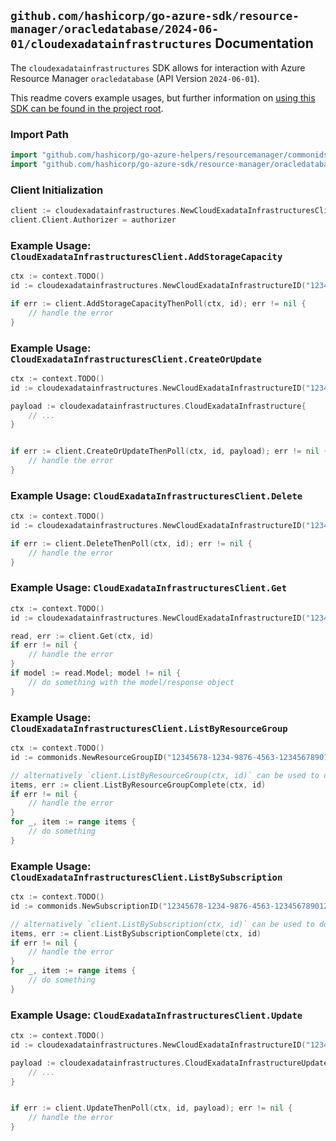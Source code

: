 
## `github.com/hashicorp/go-azure-sdk/resource-manager/oracledatabase/2024-06-01/cloudexadatainfrastructures` Documentation

The `cloudexadatainfrastructures` SDK allows for interaction with Azure Resource Manager `oracledatabase` (API Version `2024-06-01`).

This readme covers example usages, but further information on [using this SDK can be found in the project root](https://github.com/hashicorp/go-azure-sdk/tree/main/docs).

### Import Path

```go
import "github.com/hashicorp/go-azure-helpers/resourcemanager/commonids"
import "github.com/hashicorp/go-azure-sdk/resource-manager/oracledatabase/2024-06-01/cloudexadatainfrastructures"
```


### Client Initialization

```go
client := cloudexadatainfrastructures.NewCloudExadataInfrastructuresClientWithBaseURI("https://management.azure.com")
client.Client.Authorizer = authorizer
```


### Example Usage: `CloudExadataInfrastructuresClient.AddStorageCapacity`

```go
ctx := context.TODO()
id := cloudexadatainfrastructures.NewCloudExadataInfrastructureID("12345678-1234-9876-4563-123456789012", "example-resource-group", "cloudExadataInfrastructureName")

if err := client.AddStorageCapacityThenPoll(ctx, id); err != nil {
	// handle the error
}
```


### Example Usage: `CloudExadataInfrastructuresClient.CreateOrUpdate`

```go
ctx := context.TODO()
id := cloudexadatainfrastructures.NewCloudExadataInfrastructureID("12345678-1234-9876-4563-123456789012", "example-resource-group", "cloudExadataInfrastructureName")

payload := cloudexadatainfrastructures.CloudExadataInfrastructure{
	// ...
}


if err := client.CreateOrUpdateThenPoll(ctx, id, payload); err != nil {
	// handle the error
}
```


### Example Usage: `CloudExadataInfrastructuresClient.Delete`

```go
ctx := context.TODO()
id := cloudexadatainfrastructures.NewCloudExadataInfrastructureID("12345678-1234-9876-4563-123456789012", "example-resource-group", "cloudExadataInfrastructureName")

if err := client.DeleteThenPoll(ctx, id); err != nil {
	// handle the error
}
```


### Example Usage: `CloudExadataInfrastructuresClient.Get`

```go
ctx := context.TODO()
id := cloudexadatainfrastructures.NewCloudExadataInfrastructureID("12345678-1234-9876-4563-123456789012", "example-resource-group", "cloudExadataInfrastructureName")

read, err := client.Get(ctx, id)
if err != nil {
	// handle the error
}
if model := read.Model; model != nil {
	// do something with the model/response object
}
```


### Example Usage: `CloudExadataInfrastructuresClient.ListByResourceGroup`

```go
ctx := context.TODO()
id := commonids.NewResourceGroupID("12345678-1234-9876-4563-123456789012", "example-resource-group")

// alternatively `client.ListByResourceGroup(ctx, id)` can be used to do batched pagination
items, err := client.ListByResourceGroupComplete(ctx, id)
if err != nil {
	// handle the error
}
for _, item := range items {
	// do something
}
```


### Example Usage: `CloudExadataInfrastructuresClient.ListBySubscription`

```go
ctx := context.TODO()
id := commonids.NewSubscriptionID("12345678-1234-9876-4563-123456789012")

// alternatively `client.ListBySubscription(ctx, id)` can be used to do batched pagination
items, err := client.ListBySubscriptionComplete(ctx, id)
if err != nil {
	// handle the error
}
for _, item := range items {
	// do something
}
```


### Example Usage: `CloudExadataInfrastructuresClient.Update`

```go
ctx := context.TODO()
id := cloudexadatainfrastructures.NewCloudExadataInfrastructureID("12345678-1234-9876-4563-123456789012", "example-resource-group", "cloudExadataInfrastructureName")

payload := cloudexadatainfrastructures.CloudExadataInfrastructureUpdate{
	// ...
}


if err := client.UpdateThenPoll(ctx, id, payload); err != nil {
	// handle the error
}
```
